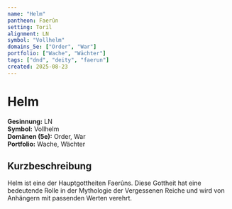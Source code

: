 ```yaml
---
name: "Helm"
pantheon: Faerûn
setting: Toril
alignment: LN
symbol: "Vollhelm"
domains_5e: ["Order", "War"]
portfolio: ["Wache", "Wächter"]
tags: ["dnd", "deity", "faerun"]
created: 2025-08-23
---
```


# Helm

**Gesinnung:** LN  
**Symbol:** Vollhelm  
**Domänen (5e):** Order, War  
**Portfolio:** Wache, Wächter  

## Kurzbeschreibung
Helm ist eine der Hauptgottheiten Faerûns. Diese Gottheit hat eine bedeutende Rolle in der Mythologie der Vergessenen Reiche und wird von Anhängern mit passenden Werten verehrt.
